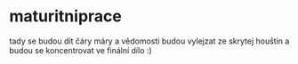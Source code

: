 # maturitniprace
tady se budou dít čáry máry a vědomosti budou vylejzat ze skrytej houštin a budou se koncentrovat ve finální dílo :)
